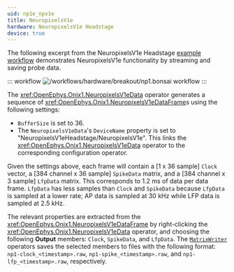 ```yaml
---
uid: np1e_npv1e
title: NeuropixelsV1e
hardware: NeuropixelsV1e Headstage
device: true
---
```


The following excerpt from the NeuropixelsV1e Headstage [example workflow](xref:np1e_npv1e-headstage) demonstrates NeuropixelsV1e functionality by streaming and saving probe data.

::: workflow
![/workflows/hardware/breakout/np1.bonsai workflow](../../../workflows/hardware/np1e/np1.bonsai)
:::

The <xref:OpenEphys.Onix1.NeuropixelsV1eData> operator generates a sequence of <xref:OpenEphys.Onix1.NeuropixelsV1eDataFrame>s using the following settings:
- `BufferSize` is set to 36.
- The `NeuropixelsV1eData`'s `DeviceName` property is set to "NeuropixelsV1eHeadstage/NeuropixelsV1e". This links the <xref:OpenEphys.Onix1.NeuropixelsV1eData> operator to the corresponding configuration operator.

Given the settings above, each frame will contain a [1 x 36 sample] `Clock` vector, a [384 channel x
  36 sample] `SpikeData` matrix, and a [384 channel x 3 sample] `LfpData` matrix. This corresponds to 1.2 ms of data per data frame.
  `LfpData` has less samples than `Clock` and `SpikeData` because `LfpData` is sampled at a lower rate; AP data is sampled at 30 kHz while LFP data is sampled at 2.5 kHz.

The relevant properties are extracted from the <xref:OpenEphys.Onix1.NeuropixelsV1eDataFrame> by right-clicking the <xref:OpenEphys.Onix1.NeuropixelsV1eData> operator, and choosing the following **Output** members: `Clock`, `SpikeData`, and `LfpData`. The [`MatrixWriter`](https://bonsai-rx.org/docs/api/Bonsai.Dsp.MatrixWriter.html) operators saves the selected members to files with the following format: `np1-clock_<timestamp>.raw`, `np1-spike_<timestamp>.raw`, and `np1-lfp_<timestamp>.raw`, respectively.
